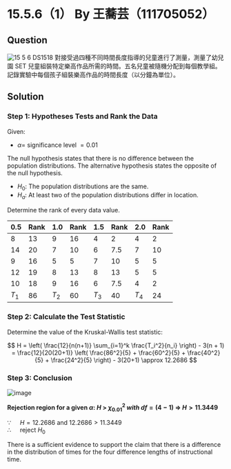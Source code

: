 # 15.5.6（1） By 王蕎芸（111705052）

## Question
![15 5 6](https://github.com/HWTeng-Course/202402-Statistics/assets/170784151/537a76cf-bae9-4139-b91c-67432a324311)
DS1518 對接受過四種不同時間長度指導的兒童進行了測量，測量了幼兒園 SET 兒童組裝特定樂高作品所需的時間。五名兒童被隨機分配到每個教學組。記錄實驗中每個孩子組裝樂高作品的時間長度（以分鐘為單位）。

## Solution

### Step 1: Hypotheses Tests and Rank the Data
Given:

-  $\alpha =$ $\text{significance level}$ $= 0.01$

The null hypothesis states that there is no difference between the population distributions. The alternative hypothesis states the opposite of the null hypothesis.

-  $H_0 :$ $\text{The population distributions are the same.}$<br>
-  $H_a :$ $\text{At least two of the population distributions differ in location.}$<br>

Determine the rank of every data value.

| 0.5      | Rank     | 1.0      | Rank     | 1.5      | Rank     |2.0       | Rank     |
|----------|----------|----------|----------|----------|----------|----------|----------|
| 8        | 13       | 9        | 16       | 4        | 2        | 4        | 2        |
| 14       | 20       | 7        | 10       | 6        | 7.5      | 7        | 10       |
| 9        | 16       | 5        | 5        | 7        | 10       | 5        | 5        |
| 12       | 19       | 8        | 13       | 8        | 13       | 5        | 5        |
| 10       | 18       | 9        | 16       | 6        | 7.5      | 4        | 2        |
| $T_1$    | 86       | $T_2$    | 60       | $T_3$    | 40       | $T_4$    | 24       |

### Step 2: Calculate the Test Statistic

Determine the value of the Kruskal-Wallis test statistic:

$$
H = \left( \frac{12}{n(n+1)} \sum_{i=1}^k \frac{T_i^2}{n_i} \right) - 3(n + 1) = \frac{12}{20(20+1)} \left( \frac{86^2}{5} + \frac{60^2}{5} + \frac{40^2}{5} + \frac{24^2}{5} \right) - 3(20+1) \approx 12.2686
$$

</div>

### Step 3: Conclusion

![image](https://github.com/HWTeng-Course/202402-Statistics/assets/170784151/df8c4a89-bb75-4fa4-bc1b-220850fe0a60)

**Rejection region for a given $\alpha$: $H$ > $\chi^2_{0.01}$ $with$ $df = (4 - 1)$ $\Rightarrow$ $H > 11.3449$**

$\because\quad$ $H = 12.2686$ and $12.2686 > 11.3449$<br>
$\therefore\quad$ $\text{ reject } H_0$<br>

There is a sufficient evidence to support the claim that there is a difference in the distribution of times for the four difference lengths of instructional time.
